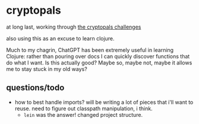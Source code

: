 # cryptopals

at long last, working through [the cryptopals challenges](https://www.cryptopals.com/)

also using this as an excuse to learn clojure.

Much to my chagrin, ChatGPT has been extremely useful in learning Clojure: rather than pouring over docs I can quickly discover functions that do what I want. Is this actually good? Maybe so, maybe not, maybe it allows me to stay stuck in my old ways?

## questions/todo

- how to best handle imports? will be writing a lot of pieces that i'll want to reuse. need to figure out classpath manipulation, i think.
    - `lein` was the answer! changed project structure.